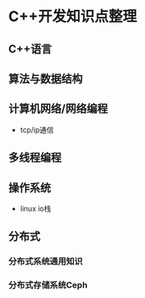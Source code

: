 # C++开发知识点整理
## C++语言
## 算法与数据结构
## 计算机网络/网络编程
* tcp/ip通信
## 多线程编程
## 操作系统
* linux io栈
## 分布式
### 分布式系统通用知识
### 分布式存储系统Ceph
